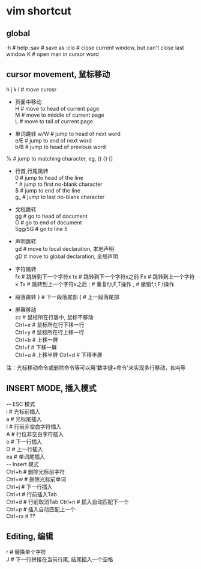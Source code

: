 # vim shortcut


## global
:h		# help
:sav		# save as
:clo		# close current window, but can't close last window
K		# open man in cursor word


## cursor movement, 鼠标移动  
h j k l		# move curosr  

- 页面中移动  
H		# move to head of current page  
M		# move to middle of current page  
L		# move to tail of current page  

- 单词跳转
w/W		# jump to head of next word  
e/E		# jump to end of next word  
b/B		# jump to head of previous word  

%		# jump to matching character, eg, () {} []  

- 行首,行尾跳转  
0		# jump to head of the line  
^		# jump to first no-blank character  
$		# jump to end of the line  
g_		# jump to last no-blank character  

- 文档跳转  
gg		# go to head of document  
G 		# go to end of document  
5gg/5G		# go to line 5

- 声明跳转  
gd		# move to local declaration, 本地声明  
gD		# move to global declaration, 全局声明  

- 字符跳转  
fx		# 跳转到下一个字符x
tx		# 跳转到下一个字符x之前
Fx		# 跳转到上一个字符x
Tx		# 跳转到上一个字符x之后
;		# 重复f,t,F,T操作
,		# 撤销f,t,F,t操作

- 段落跳转
}		# 下一段落尾部
{		# 上一段落尾部

- 屏幕移动   
zz		# 鼠标所在行居中, 鼠标不移动  
Ctrl+e		# 鼠标所在行下移一行  
Ctrl+y		# 鼠标所在行上移一行  
Ctrl+b		# 上移一屏  
Ctrl+f		# 下移一屏  
Ctrl+u		# 上移半屏
Ctrl+d		# 下移半屏  

注：光标移动命令或删除命令等可以用'数字键+命令'来实现多行移动，如4j等  


## INSERT MODE, 插入模式  
-- ESC 模式  
i		# 光标前插入  
a		# 光标尾插入  
I		# 行前非空白字符插入  
A		# 行位非空白字符插入  
o		# 下一行插入  
O		# 上一行插入  
ea		# 单词尾插入  
-- Insert 模式  
Ctrl+h 		# 删除光标前字符  
Ctrl+w		# 删除光标前单词  
Ctrl+j		# 下一行插入  
Ctrl+t		# 行前插入Tab  
Ctrl+d		# 行前取消Tab 
Ctrl+n		# 插入自动匹配下一个  
Ctrl+p		# 插入自动匹配上一个  
Ctrl+rx		# ??  


## Editing, 编辑  
r		# 替换单个字符  
J		# 下一行拼接在当前行尾, 结尾插入一个空格  

